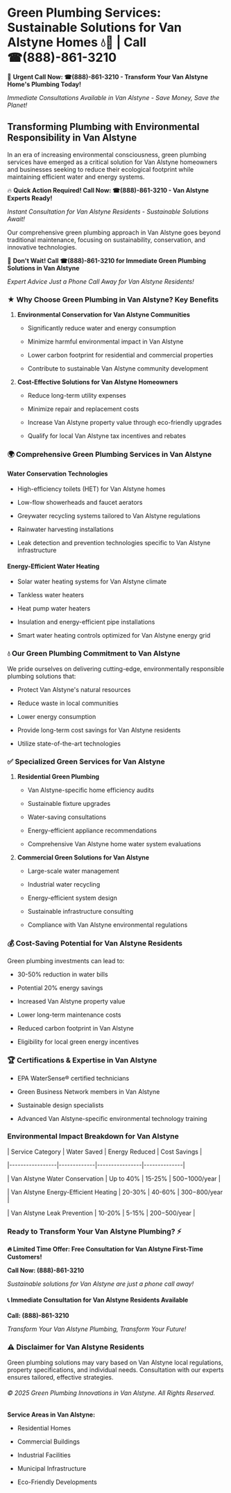 # Green Plumbing Services: Sustainable Solutions for Van Alstyne Homes 💧🌿 | Call ☎(888)-861-3210

🚨 **Urgent Call Now: ☎(888)-861-3210 - Transform Your Van Alstyne Home's Plumbing Today!**
*Immediate Consultations Available in Van Alstyne - Save Money, Save the Planet!*

## Transforming Plumbing with Environmental Responsibility in Van Alstyne

In an era of increasing environmental consciousness, green plumbing services have emerged as a critical solution for Van Alstyne homeowners and businesses seeking to reduce their ecological footprint while maintaining efficient water and energy systems. 

🔥 **Quick Action Required! Call Now: ☎(888)-861-3210 - Van Alstyne Experts Ready!**
*Instant Consultation for Van Alstyne Residents - Sustainable Solutions Await!*

Our comprehensive green plumbing approach in Van Alstyne goes beyond traditional maintenance, focusing on sustainability, conservation, and innovative technologies.

🚨 **Don't Wait! Call ☎(888)-861-3210 for Immediate Green Plumbing Solutions in Van Alstyne**
*Expert Advice Just a Phone Call Away for Van Alstyne Residents!*

### ★ Why Choose Green Plumbing in Van Alstyne? Key Benefits

1. **Environmental Conservation for Van Alstyne Communities** 
   - Significantly reduce water and energy consumption
   - Minimize harmful environmental impact in Van Alstyne
   - Lower carbon footprint for residential and commercial properties
   - Contribute to sustainable Van Alstyne community development

2. **Cost-Effective Solutions for Van Alstyne Homeowners** 
   - Reduce long-term utility expenses
   - Minimize repair and replacement costs
   - Increase Van Alstyne property value through eco-friendly upgrades
   - Qualify for local Van Alstyne tax incentives and rebates

### 🌍 Comprehensive Green Plumbing Services in Van Alstyne

#### Water Conservation Technologies
- High-efficiency toilets (HET) for Van Alstyne homes
- Low-flow showerheads and faucet aerators
- Greywater recycling systems tailored to Van Alstyne regulations
- Rainwater harvesting installations
- Leak detection and prevention technologies specific to Van Alstyne infrastructure

#### Energy-Efficient Water Heating
- Solar water heating systems for Van Alstyne climate
- Tankless water heaters
- Heat pump water heaters
- Insulation and energy-efficient pipe installations
- Smart water heating controls optimized for Van Alstyne energy grid

### 💧 Our Green Plumbing Commitment to Van Alstyne

We pride ourselves on delivering cutting-edge, environmentally responsible plumbing solutions that:
- Protect Van Alstyne's natural resources
- Reduce waste in local communities
- Lower energy consumption
- Provide long-term cost savings for Van Alstyne residents
- Utilize state-of-the-art technologies

### ✅ Specialized Green Services for Van Alstyne

1. **Residential Green Plumbing**
   - Van Alstyne-specific home efficiency audits
   - Sustainable fixture upgrades
   - Water-saving consultations
   - Energy-efficient appliance recommendations
   - Comprehensive Van Alstyne home water system evaluations

2. **Commercial Green Solutions for Van Alstyne**
   - Large-scale water management
   - Industrial water recycling
   - Energy-efficient system design
   - Sustainable infrastructure consulting
   - Compliance with Van Alstyne environmental regulations

### 💰 Cost-Saving Potential for Van Alstyne Residents

Green plumbing investments can lead to:
- 30-50% reduction in water bills
- Potential 20% energy savings
- Increased Van Alstyne property value
- Lower long-term maintenance costs
- Reduced carbon footprint in Van Alstyne
- Eligibility for local green energy incentives

### 🏆 Certifications & Expertise in Van Alstyne

- EPA WaterSense® certified technicians
- Green Business Network members in Van Alstyne
- Sustainable design specialists
- Advanced Van Alstyne-specific environmental technology training

### Environmental Impact Breakdown for Van Alstyne

| Service Category | Water Saved | Energy Reduced | Cost Savings |
|-----------------|-------------|----------------|--------------|
| Van Alstyne Water Conservation | Up to 40% | 15-25% | $500-$1000/year |
| Van Alstyne Energy-Efficient Heating | 20-30% | 40-60% | $300-$800/year |
| Van Alstyne Leak Prevention | 10-20% | 5-15% | $200-$500/year |

### Ready to Transform Your Van Alstyne Plumbing? ⚡

**🔥 Limited Time Offer: Free Consultation for Van Alstyne First-Time Customers!**

**Call Now: (888)-861-3210**
*Sustainable solutions for Van Alstyne are just a phone call away!*

#### 📞 Immediate Consultation for Van Alstyne Residents Available

**Call: (888)-861-3210**
*Transform Your Van Alstyne Plumbing, Transform Your Future!*

### ⚠️ Disclaimer for Van Alstyne Residents

Green plumbing solutions may vary based on Van Alstyne local regulations, property specifications, and individual needs. Consultation with our experts ensures tailored, effective strategies.

###### © 2025 Green Plumbing Innovations in Van Alstyne. All Rights Reserved.

**Service Areas in Van Alstyne:** 
- Residential Homes
- Commercial Buildings
- Industrial Facilities
- Municipal Infrastructure
- Eco-Friendly Developments